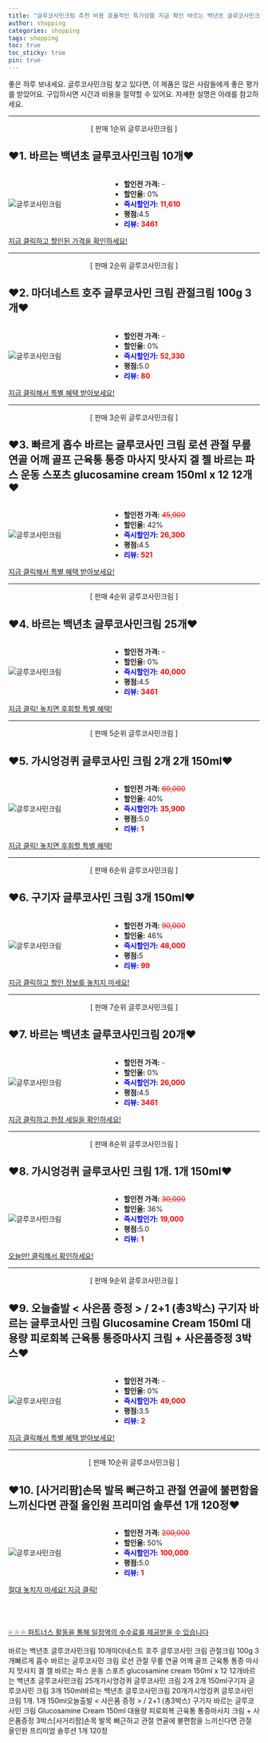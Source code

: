 ```yaml
---
title: "글루코사민크림 추천 비용 효율적인 특가상품 지금 확인 바르는 백년초 글루코사민크림 10개"
author: shopping
categories: shopping
tags: shopping
toc: true
toc_sticky: true
pin: true
---
```

좋은 하루 보내세요. 글루코사민크림 찾고 있다면, 이 제품은 많은 사람들에게 좋은 평가를 받았어요. 구입하시면 시간과 비용을 절약할 수 있어요. 자세한 설명은 아래를 참고하세요.

---
<p class="toplist" style="margin: 0 auto; display: block; width: fit-content;">[ 판매 1순위 글루코사민크림 ]</p>

<h2><strong>❤️1. 바르는 백년초 글루코사민크림 10개❤️</strong></h2>

<div style="display: flex; align-items: center;">
    <div style="flex: 0.4;">
        <img src="https://thumbnail6.coupangcdn.com/thumbnails/remote/230x230ex/image/vendor_inventory/1bbd/06dd39674dd9c646e1ddcb8e772f99e890bb43a8c8b9719a66306271dcb5.jpg" alt="글루코사민크림" style="max-width: 100%;">
    </div>
    <div style="flex: 0.6; margin-left: 10px;">
        <ul>
            <li><strong>할인전 가격:</strong> <del style="color: red;">-</del></li>
            <li><strong>할인율:</strong> 0%</li>
            <li><span style='color:blue'><strong>즉시할인가:</strong></span> <span style='color:red'><strong>11,610</strong></span></li>
            <li><strong>평점:</strong>4.5</li>
            <li><span style='color:blue'><strong>리뷰:</strong></span> <span style='color:red'><strong>3461</strong></span></li>
        </ul>
    </div>
</div>
<div class="center">
    <a href="https://selin100587001.github.io?lptag=AF9450613&subid=githubio&pageKey=6166507553&traceid=V0-153&itemId=20396666403&vendorItemId=83803268384" class="myButton">
        지금 클릭하고 할인된 가격을 확인하세요!
    </a>
</div>


---
<p class="toplist" style="margin: 0 auto; display: block; width: fit-content;">[ 판매 2순위 글루코사민크림 ]</p>

<h2><strong>❤️2. 마더네스트 호주 글루코사민 크림 관절크림 100g 3개❤️</strong></h2>

<div style="display: flex; align-items: center;">
    <div style="flex: 0.4;">
        <img src="https://thumbnail7.coupangcdn.com/thumbnails/remote/230x230ex/image/vendor_inventory/4173/07f23337c159e6114994261409fe87bd905c3e6a46299cf503806b4773f6.png" alt="글루코사민크림" style="max-width: 100%;">
    </div>
    <div style="flex: 0.6; margin-left: 10px;">
        <ul>
            <li><strong>할인전 가격:</strong> <del style="color: red;">-</del></li>
            <li><strong>할인율:</strong> 0%</li>
            <li><span style='color:blue'><strong>즉시할인가:</strong></span> <span style='color:red'><strong>52,330</strong></span></li>
            <li><strong>평점:</strong>5.0</li>
            <li><span style='color:blue'><strong>리뷰:</strong></span> <span style='color:red'><strong>80</strong></span></li>
        </ul>
    </div>
</div>
<div class="center">
    <a href="https://selin100587001.github.io?lptag=AF9450613&subid=githubio&pageKey=6669451304&traceid=V0-153&itemId=15339321943&vendorItemId=82559587267" class="myButton">
        지금 클릭해서 특별 혜택 받아보세요!
    </a>
</div>


---
<p class="toplist" style="margin: 0 auto; display: block; width: fit-content;">[ 판매 3순위 글루코사민크림 ]</p>

<h2><strong>❤️3. 빠르게 흡수 바르는 글루코사민 크림 로션 관절 무릎 연골 어깨 골프 근육통 통증 마사지 맛사지 겔 젤 바르는 파스 운동 스포츠 glucosamine cream 150ml x 12 12개❤️</strong></h2>

<div style="display: flex; align-items: center;">
    <div style="flex: 0.4;">
        <img src="https://thumbnail8.coupangcdn.com/thumbnails/remote/230x230ex/image/vendor_inventory/4538/a08f3fda8071f82fb0f7fb1c5d693379444c63c9ee03594bbbdbc87c906d.jpg" alt="글루코사민크림" style="max-width: 100%;">
    </div>
    <div style="flex: 0.6; margin-left: 10px;">
        <ul>
            <li><strong>할인전 가격:</strong> <del style="color: red;">45,900</del></li>
            <li><strong>할인율:</strong> 42%</li>
            <li><span style='color:blue'><strong>즉시할인가:</strong></span> <span style='color:red'><strong>26,300</strong></span></li>
            <li><strong>평점:</strong>4.5</li>
            <li><span style='color:blue'><strong>리뷰:</strong></span> <span style='color:red'><strong>521</strong></span></li>
        </ul>
    </div>
</div>
<div class="center">
    <a href="https://selin100587001.github.io?lptag=AF9450613&subid=githubio&pageKey=7934995910&traceid=V0-153&itemId=20662139394&vendorItemId=81817160067" class="myButton">
        지금 클릭해서 특별 혜택 받아보세요!
    </a>
</div>


---
<p class="toplist" style="margin: 0 auto; display: block; width: fit-content;">[ 판매 4순위 글루코사민크림 ]</p>

<h2><strong>❤️4. 바르는 백년초 글루코사민크림 25개❤️</strong></h2>

<div style="display: flex; align-items: center;">
    <div style="flex: 0.4;">
        <img src="https://thumbnail6.coupangcdn.com/thumbnails/remote/230x230ex/image/vendor_inventory/41df/a49e64879db72a471d4492e43eb3aab9ed8d5de7ce274ec31a53e3b837e9.png" alt="글루코사민크림" style="max-width: 100%;">
    </div>
    <div style="flex: 0.6; margin-left: 10px;">
        <ul>
            <li><strong>할인전 가격:</strong> <del style="color: red;">-</del></li>
            <li><strong>할인율:</strong> 0%</li>
            <li><span style='color:blue'><strong>즉시할인가:</strong></span> <span style='color:red'><strong>40,000</strong></span></li>
            <li><strong>평점:</strong>4.5</li>
            <li><span style='color:blue'><strong>리뷰:</strong></span> <span style='color:red'><strong>3461</strong></span></li>
        </ul>
    </div>
</div>
<div class="center">
    <a href="https://selin100587001.github.io?lptag=AF9450613&subid=githubio&pageKey=6166507553&traceid=V0-153&itemId=20396692312&vendorItemId=87578579849" class="myButton">
        지금 클릭! 놓치면 후회할 특별 혜택!
    </a>
</div>


---
<p class="toplist" style="margin: 0 auto; display: block; width: fit-content;">[ 판매 5순위 글루코사민크림 ]</p>

<h2><strong>❤️5. 가시엉겅퀴 글루코사민 크림 2개 2개 150ml❤️</strong></h2>

<div style="display: flex; align-items: center;">
    <div style="flex: 0.4;">
        <img src="https://thumbnail9.coupangcdn.com/thumbnails/remote/230x230ex/image/vendor_inventory/e1a4/efb9aea112bffea17fdda78dd48d2e6135742a98abf31b1615a985a67155.jpg" alt="글루코사민크림" style="max-width: 100%;">
    </div>
    <div style="flex: 0.6; margin-left: 10px;">
        <ul>
            <li><strong>할인전 가격:</strong> <del style="color: red;">60,000</del></li>
            <li><strong>할인율:</strong> 40%</li>
            <li><span style='color:blue'><strong>즉시할인가:</strong></span> <span style='color:red'><strong>35,900</strong></span></li>
            <li><strong>평점:</strong>5.0</li>
            <li><span style='color:blue'><strong>리뷰:</strong></span> <span style='color:red'><strong>1</strong></span></li>
        </ul>
    </div>
</div>
<div class="center">
    <a href="https://selin100587001.github.io?lptag=AF9450613&subid=githubio&pageKey=8233997945&traceid=V0-153&itemId=23701348117&vendorItemId=90767035882" class="myButton">
        지금 클릭! 놓치면 후회할 특별 혜택!
    </a>
</div>


---
<p class="toplist" style="margin: 0 auto; display: block; width: fit-content;">[ 판매 6순위 글루코사민크림 ]</p>

<h2><strong>❤️6. 구기자 글루코사민 크림 3개 150ml❤️</strong></h2>

<div style="display: flex; align-items: center;">
    <div style="flex: 0.4;">
        <img src="https://thumbnail6.coupangcdn.com/thumbnails/remote/230x230ex/image/vendor_inventory/d310/6f68c31c8abc54eb05ce812ef4ea367ef6440e184fe81c11cc4360e59488.jpg" alt="글루코사민크림" style="max-width: 100%;">
    </div>
    <div style="flex: 0.6; margin-left: 10px;">
        <ul>
            <li><strong>할인전 가격:</strong> <del style="color: red;">90,000</del></li>
            <li><strong>할인율:</strong> 46%</li>
            <li><span style='color:blue'><strong>즉시할인가:</strong></span> <span style='color:red'><strong>48,000</strong></span></li>
            <li><strong>평점:</strong>5</li>
            <li><span style='color:blue'><strong>리뷰:</strong></span> <span style='color:red'><strong>99</strong></span></li>
        </ul>
    </div>
</div>
<div class="center">
    <a href="https://selin100587001.github.io?lptag=AF9450613&subid=githubio&pageKey=8234499522&traceid=V0-153&itemId=23702857398&vendorItemId=90766547354" class="myButton">
        지금 클릭하고 할인 정보를 놓치지 마세요!
    </a>
</div>


---
<p class="toplist" style="margin: 0 auto; display: block; width: fit-content;">[ 판매 7순위 글루코사민크림 ]</p>

<h2><strong>❤️7. 바르는 백년초 글루코사민크림 20개❤️</strong></h2>

<div style="display: flex; align-items: center;">
    <div style="flex: 0.4;">
        <img src="https://thumbnail6.coupangcdn.com/thumbnails/remote/230x230ex/image/vendor_inventory/41df/a49e64879db72a471d4492e43eb3aab9ed8d5de7ce274ec31a53e3b837e9.png" alt="글루코사민크림" style="max-width: 100%;">
    </div>
    <div style="flex: 0.6; margin-left: 10px;">
        <ul>
            <li><strong>할인전 가격:</strong> <del style="color: red;">-</del></li>
            <li><strong>할인율:</strong> 0%</li>
            <li><span style='color:blue'><strong>즉시할인가:</strong></span> <span style='color:red'><strong>26,000</strong></span></li>
            <li><strong>평점:</strong>4.5</li>
            <li><span style='color:blue'><strong>리뷰:</strong></span> <span style='color:red'><strong>3461</strong></span></li>
        </ul>
    </div>
</div>
<div class="center">
    <a href="https://selin100587001.github.io?lptag=AF9450613&subid=githubio&pageKey=6166507553&traceid=V0-153&itemId=20396684731&vendorItemId=87578576680" class="myButton">
        지금 클릭하고 한정 세일을 확인하세요!
    </a>
</div>


---
<p class="toplist" style="margin: 0 auto; display: block; width: fit-content;">[ 판매 8순위 글루코사민크림 ]</p>

<h2><strong>❤️8. 가시엉겅퀴 글루코사민 크림 1개. 1개 150ml❤️</strong></h2>

<div style="display: flex; align-items: center;">
    <div style="flex: 0.4;">
        <img src="https://thumbnail9.coupangcdn.com/thumbnails/remote/230x230ex/image/vendor_inventory/e1a4/efb9aea112bffea17fdda78dd48d2e6135742a98abf31b1615a985a67155.jpg" alt="글루코사민크림" style="max-width: 100%;">
    </div>
    <div style="flex: 0.6; margin-left: 10px;">
        <ul>
            <li><strong>할인전 가격:</strong> <del style="color: red;">30,000</del></li>
            <li><strong>할인율:</strong> 36%</li>
            <li><span style='color:blue'><strong>즉시할인가:</strong></span> <span style='color:red'><strong>19,000</strong></span></li>
            <li><strong>평점:</strong>5.0</li>
            <li><span style='color:blue'><strong>리뷰:</strong></span> <span style='color:red'><strong>1</strong></span></li>
        </ul>
    </div>
</div>
<div class="center">
    <a href="https://selin100587001.github.io?lptag=AF9450613&subid=githubio&pageKey=8233997945&traceid=V0-153&itemId=23701348121&vendorItemId=90767035842" class="myButton">
        오늘만! 클릭해서 확인하세요!
    </a>
</div>


---
<p class="toplist" style="margin: 0 auto; display: block; width: fit-content;">[ 판매 9순위 글루코사민크림 ]</p>

<h2><strong>❤️9. 오늘출발 < 사은품 증정 > / 2+1 (총3박스) 구기자 바르는 글루코사민 크림 Glucosamine Cream 150ml 대용량 피로회복 근육통 통증마사지 크림 + 사은품증정 3박스❤️</strong></h2>

<div style="display: flex; align-items: center;">
    <div style="flex: 0.4;">
        <img src="https://thumbnail7.coupangcdn.com/thumbnails/remote/230x230ex/image/vendor_inventory/34ed/6fc08f39fe28de6a04a4b9c048c807201a1eeffc71b7b487cd866516f381.jpg" alt="글루코사민크림" style="max-width: 100%;">
    </div>
    <div style="flex: 0.6; margin-left: 10px;">
        <ul>
            <li><strong>할인전 가격:</strong> <del style="color: red;">-</del></li>
            <li><strong>할인율:</strong> 0%</li>
            <li><span style='color:blue'><strong>즉시할인가:</strong></span> <span style='color:red'><strong>49,000</strong></span></li>
            <li><strong>평점:</strong>3.5</li>
            <li><span style='color:blue'><strong>리뷰:</strong></span> <span style='color:red'><strong>2</strong></span></li>
        </ul>
    </div>
</div>
<div class="center">
    <a href="https://selin100587001.github.io?lptag=AF9450613&subid=githubio&pageKey=7975592929&traceid=V0-153&itemId=21402701829&vendorItemId=88459305647" class="myButton">
        지금 클릭해서 특별 혜택 받아보세요!
    </a>
</div>


---
<p class="toplist" style="margin: 0 auto; display: block; width: fit-content;">[ 판매 10순위 글루코사민크림 ]</p>

<h2><strong>❤️10. [사거리팜]손목 발목 뻐근하고 관절 연골에 불편함을 느끼신다면 관절 올인원 프리미엄 솔루션 1개 120정❤️</strong></h2>

<div style="display: flex; align-items: center;">
    <div style="flex: 0.4;">
        <img src="https://thumbnail7.coupangcdn.com/thumbnails/remote/230x230ex/image/vendor_inventory/bbd6/9b90dc875b5f5e330b73ff0fc6b74ebdb33d5911cacc04b1e50a0ce5b92c.png" alt="글루코사민크림" style="max-width: 100%;">
    </div>
    <div style="flex: 0.6; margin-left: 10px;">
        <ul>
            <li><strong>할인전 가격:</strong> <del style="color: red;">200,000</del></li>
            <li><strong>할인율:</strong> 50%</li>
            <li><span style='color:blue'><strong>즉시할인가:</strong></span> <span style='color:red'><strong>100,000</strong></span></li>
            <li><strong>평점:</strong>5.0</li>
            <li><span style='color:blue'><strong>리뷰:</strong></span> <span style='color:red'><strong>1</strong></span></li>
        </ul>
    </div>
</div>
<div class="center">
    <a href="https://selin100587001.github.io?lptag=AF9450613&subid=githubio&pageKey=8207340499&traceid=V0-153&itemId=23702879430&vendorItemId=90729072965" class="myButton">
        절대 놓치지 마세요! 지금 클릭!
    </a>
</div>

<br><br><br>[💦 💦 💦 파트너스 활동을 통해 일정액의 수수료를 제공받을 수 있습니다](https://link.coupang.com/a/bcpT2c)<br><br>바르는 백년초 글루코사민크림 10개마더네스트 호주 글루코사민 크림 관절크림 100g 3개빠르게 흡수 바르는 글루코사민 크림 로션 관절 무릎 연골 어깨 골프 근육통 통증 마사지 맛사지 겔 젤 바르는 파스 운동 스포츠 glucosamine cream 150ml x 12 12개바르는 백년초 글루코사민크림 25개가시엉겅퀴 글루코사민 크림 2개 2개 150ml구기자 글루코사민 크림 3개 150ml바르는 백년초 글루코사민크림 20개가시엉겅퀴 글루코사민 크림 1개. 1개 150ml오늘출발 < 사은품 증정 > / 2+1 (총3박스) 구기자 바르는 글루코사민 크림 Glucosamine Cream 150ml 대용량 피로회복 근육통 통증마사지 크림 + 사은품증정 3박스[사거리팜]손목 발목 뻐근하고 관절 연골에 불편함을 느끼신다면 관절 올인원 프리미엄 솔루션 1개 120정